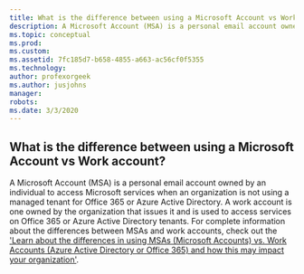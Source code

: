 ```yaml
---
title: What is the difference between using a Microsoft Account vs Work account?
description: A Microsoft Account (MSA) is a personal email account owned by an individual to access Microsoft services when an organization is not...
ms.topic: conceptual
ms.prod: 
ms.custom: 
ms.assetid: 7fc185d7-b658-4855-a663-ac56cf0f5355
ms.technology: 
author: profexorgeek
ms.author: jusjohns
manager: 
robots: 
ms.date: 3/3/2020
---
```


## What is the difference between using a Microsoft Account vs Work account?

A Microsoft Account (MSA) is a personal email account owned by an individual to access Microsoft services when an organization is not using a managed tenant for Office 365 or Azure Active Directory. A work account is one owned by the organization that issues it and is used to access services on Office 365 or Azure Active Directory tenants. For complete information about the differences between MSAs and work accounts, check out the [\'Learn about the differences in using MSAs (Microsoft Accounts) vs. Work Accounts (Azure Active Directory or Office 365) and how this may impact your organization\'](https://aka.ms/MSAvsAAD).
